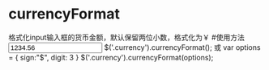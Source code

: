 # currencyFormat
格式化input输入框的货币金额，默认保留两位小数，格式化为￥
#使用方法
<input type="text" class="currency" value="1234.56">
$('.currency').currencyFormat();
或
var options = {
    sign:"$",
    digit: 3
  }
  $('.currency').currencyFormat(options);
